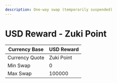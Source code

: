```yaml
---
description: One-way swap (temporarily suspended)
---
```


# USD Reward - Zuki Point

| Currency Base  | USD Reward  |
| -------------- | ----------- |
| Currency Quote | Zuki Point  |
| Min Swap       | 0           |
| Max Swap       | 100000      |
